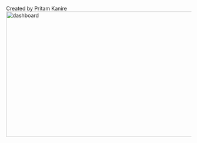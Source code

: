 Created by Pritam Kanire[
<img width="608" height="342" alt="dashboard" src="https://github.com/user-attachments/assets/39c8ebb5-c33f-4a18-a845-ae6c826f1974" />](https://github.com/pkanire/HRdashboard.github.io/blob/main/HRdashboard.github.io-main/dashboard.PNG)
